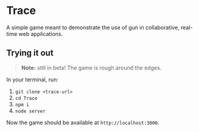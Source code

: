 # Trace

A simple game meant to demonstrate the use of gun in collaborative, real-time web applications.

## Trying it out

> **Note:** still in beta! The game is rough around the edges.

In your terminal, run:

 1. `git clone <trace-url>`
 2. `cd Trace`
 3. `npm i`
 4. `node server`

Now the game should be available at `http://localhost:3000`.